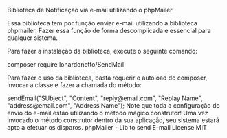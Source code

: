 Biblioteca de Notificação via e-mail utilizando o phpMailer

Essa biblioteca tem por função enviar e-mail utilizando a biblioteca phpmailer. Fazer essa função de forma descomplicada e essencial para qualquer sistema.

Para fazer a instalação da biblioteca, execute o seguinte comando:

composer require lonardonetto/SendMail

Para fazer o uso da biblioteca, basta requerir o autoload do composer, invocar a classe e fazer a chamada do método:

<?php

require __DIR__ . '/vendor/autoload.php';

USE Notification\Email;

$email = new Email(2, "mail.host.com", "your@email.com", "your-pass", "smtp secure (tls/ssl)", "port (587)",
    "from@email.com", "From Name");

$email->sendEmail("SUbject", "Content", "reply@email.com", "Replay Name", "address@email.com", "Address Name");

Note que toda a configuração do envio do e-mail estão utilizando o método mágico construtor! Uma vez invocado o método construtor dentro da sua aplicação, seu sistema estará apto a efetuar os disparos.

phpMailer - Lib to send E-mail
License
MIT